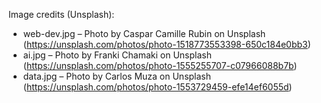 Image credits (Unsplash):

- web-dev.jpg – Photo by Caspar Camille Rubin on Unsplash (https://unsplash.com/photos/photo-1518773553398-650c184e0bb3)
- ai.jpg – Photo by Franki Chamaki on Unsplash (https://unsplash.com/photos/photo-1555255707-c07966088b7b)
- data.jpg – Photo by Carlos Muza on Unsplash (https://unsplash.com/photos/photo-1553729459-efe14ef6055d)
